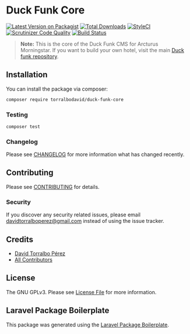 # Duck Funk Core

[![Latest Version on Packagist](https://img.shields.io/packagist/v/torralbodavid/duck-funk-core.svg?style=flat-square)](https://packagist.org/packages/torralbodavid/duck-funk-core)
[![Total Downloads](https://img.shields.io/packagist/dt/torralbodavid/duck-funk-core.svg?style=flat-square)](https://packagist.org/packages/torralbodavid/duck-funk-core)
[![StyleCI](https://github.styleci.io/repos/7548986/shield)](https://github.styleci.io/repos/213175095)
[![Scrutinizer Code Quality](https://scrutinizer-ci.com/g/torralbodavid/duck-funk-core/badges/quality-score.png?b=master)](https://scrutinizer-ci.com/g/torralbodavid/duck-funk-core/?branch=master)
[![Build Status](https://travis-ci.org/torralbodavid/duck-funk-core.svg?branch=master)](https://travis-ci.org/torralbodavid/duck-funk-core)

> **Note:** This is the core of the Duck Funk CMS for Arcturus Morningstar. If you want to build your own hotel, visit the main [Duck funk repository](https://github.com/torralbodavid/duck-funk).

## Installation

You can install the package via composer:

```bash
composer require torralbodavid/duck-funk-core
```
### Testing

``` bash
composer test
```

### Changelog

Please see [CHANGELOG](CHANGELOG.md) for more information what has changed recently.

## Contributing

Please see [CONTRIBUTING](CONTRIBUTING.md) for details.

### Security

If you discover any security related issues, please email davidtorralboperez@gmail.com instead of using the issue tracker.

## Credits

- [David Torralbo Pérez](https://github.com/torralbodavid)
- [All Contributors](../../contributors)

## License

The GNU GPLv3. Please see [License File](LICENSE.md) for more information.

## Laravel Package Boilerplate

This package was generated using the [Laravel Package Boilerplate](https://laravelpackageboilerplate.com).
